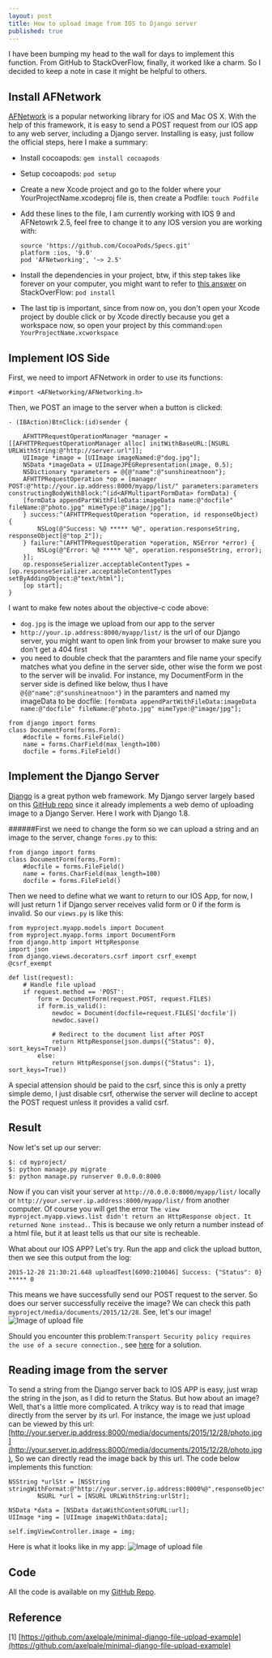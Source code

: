 ```yaml
---
layout: post
title: How to upload image from IOS to Django server
published: true
---
```


I have been bumping my head to the wall for days to implement this function. From GitHub to StackOverFlow, finally, it worked like a charm. So I decided to keep a note in case it might be helpful to others.
## Install AFNetwork
[AFNetwork](https://github.com/AFNetworking/AFNetworking) is a popular networking library for iOS and Mac OS X. With the help of this framework, it is easy to send a POST request from our IOS app to any web server, including a Django server. Installing is easy, just follow the official steps, here I make a summary:

- Install cocoapods: ```gem install cocoapods```
- Setup cocoapods: `pod setup`
- Create a new Xcode project and go to the folder where your YourProjectName.xcodeproj file is, then create a Podfile:  `touch Podfile` 
- Add these lines to the file, I am currently working with IOS 9 and AFNetowrk 2.5, feel free to change it to any IOS version you are working with: 

  ```
  source 'https://github.com/CocoaPods/Specs.git'
  platform :ios, '9.0'
  pod 'AFNetworking', '~> 2.5'
  ```
- Install the dependencies in your project, btw, if this step takes like forever on your computer, you might want to refer to [this answer](http://stackoverflow.com/questions/23755974/cocoapods-pod-install-takes-forever) on StackOverFlow: `pod install`
- The last tip is important, since from now on, you don't open your Xcode project by double click or by Xcode directly because you get a workspace now, so open your project by this command:`open YourProjectName.xcworkspace`


## Implement IOS Side
First, we need to import AFNetwork in order to use its functions:

`#import <AFNetworking/AFNetworking.h>`

Then, we POST an image to the server when a button is clicked:

```
- (IBAction)BtnClick:(id)sender {

    AFHTTPRequestOperationManager *manager = [[AFHTTPRequestOperationManager alloc] initWithBaseURL:[NSURL URLWithString:@"http://server.url"]];  
    UIImage *image = [UIImage imageNamed:@"dog.jpg"];
    NSData *imageData = UIImageJPEGRepresentation(image, 0.5);
    NSDictionary *parameters = @{@"name":@"sunshineatnoon"};
    AFHTTPRequestOperation *op = [manager POST:@"http://your.ip.address:8000/myapp/list/" parameters:parameters constructingBodyWithBlock:^(id<AFMultipartFormData> formData) {
    [formData appendPartWithFileData:imageData name:@"docfile" fileName:@"photo.jpg" mimeType:@"image/jpg"];
    } success:^(AFHTTPRequestOperation *operation, id responseObject) {
        NSLog(@"Success: %@ ***** %@", operation.responseString, responseObject[@"top_2"]);
    } failure:^(AFHTTPRequestOperation *operation, NSError *error) {
        NSLog(@"Error: %@ ***** %@", operation.responseString, error);
    }];
    op.responseSerializer.acceptableContentTypes = [op.responseSerializer.acceptableContentTypes setByAddingObject:@"text/html"];
    [op start];    
}

```
I want to make few notes about the objective-c code above:

- `dog.jpg` is the image we upload from our app to the server
- `http://your.ip.address:8000/myapp/list/` is the url of our Django server, you might want to open link from your browser to make sure you don't get a 404 first
- you need to double check that the paramters and file name your specify matches what you define in the server side, other wise the form we post to the server will be invalid. For instance, my DocumentForm in the server side is defined like below, thus I have `@{@"name":@"sunshineatnoon"}` in the paramters and named my imageData to be docfile: `[formData appendPartWithFileData:imageData name:@"docfile" fileName:@"photo.jpg" mimeType:@"image/jpg"];`

```
from django import forms
class DocumentForm(forms.Form):
    #docfile = forms.FileField()
    name = forms.CharField(max_length=100)
    docfile = forms.FileField()
```

   
## Implement the Django Server

[Django](https://www.djangoproject.com) is a great python web framework. My Django server largely based on this [GitHub repo](https://github.com/axelpale/minimal-django-file-upload-example) since it already implements a web demo of uploading image to a Django Server. Here I work with Django 1.8.

######First we need to change the form so we can upload a string and an image to the server, change `forms.py` to this:

```
from django import forms
class DocumentForm(forms.Form):
    #docfile = forms.FileField()
    name = forms.CharField(max_length=100)
    docfile = forms.FileField()
```
Then we need to define what we want to return to our IOS App, for now, I will just return 1 if Django server receives valid form or 0 if the form is invalid. So our `views.py` is like this:

```
from myproject.myapp.models import Document
from myproject.myapp.forms import DocumentForm
from django.http import HttpResponse
import json
from django.views.decorators.csrf import csrf_exempt
@csrf_exempt

def list(request):
    # Handle file upload
    if request.method == 'POST':
        form = DocumentForm(request.POST, request.FILES)
        if form.is_valid():
            newdoc = Document(docfile=request.FILES['docfile'])
            newdoc.save()

            # Redirect to the document list after POST
            return HttpResponse(json.dumps({"Status": 0}, sort_keys=True))
        else:
            return HttpResponse(json.dumps({"Status": 1}, sort_keys=True))

```
A special attension should be paid to the csrf, since this is only a pretty simple demo, I just disable csrf, otherwise the server will decline to accept the POST request unless it provides a valid csrf.

## Result
Now let's set up our server:

```
$: cd myproject/
$: python manage.py migrate
$: python manage.py runserver 0.0.0.0:8000
```
Now if you can visit your server at `http://0.0.0.0:8000/myapp/list/` locally or `http://your.server.ip.address:8000/myapp/list/` from another computer. Of course you will get the error `The view myproject.myapp.views.list didn't return an HttpResponse object. It returned None instead.`. This is because we only return a number instead of a html file, but it at least tells us that our site is recheable.

What about our IOS APP? Let's try. Run the app and click the upload button, then we see this output from the log:

```
2015-12-28 21:30:21.648 uploadTest[6090:210046] Success: {"Status": 0} ***** 0
```
This means we have successfully send our POST request to the server. So does our server successfully receive the image? We can check this path `myproject/media/documents/2015/12/28`. See, let's our image!
![Image of upload file](https://raw.githubusercontent.com/sunshineatnoon/sunshineatnoon.github.io/master/images/upload_django_ios1.png)

Should you encounter this problem:`Transport Security policy requires the use of a secure connection.`, see [here](http://stackoverflow.com/questions/32631184/the-resource-could-not-be-loaded-because-the-app-transport-security-policy-requi) for a solution.

## Reading image from the server
To send a string from the Django server back to IOS APP is easy, just wrap the string in the json, as I did to return the Status. But how about an image? Well, that's a little more complicated. A trikcy way is to read that image directly from the server by its url. For instance, the image we just upload can be viewed by this url: [http://your.server.ip.address:8000/media/documents/2015/12/28/photo.jpg](http://your.server.ip.address:8000/media/documents/2015/12/28/photo.jpg), So we can directly read the image back by this url. The code below implements this function:

```
NSString *urlStr = [NSString stringWithFormat:@"http://your.server.ip.address:8000%@",responseObject[@"ImgName"]];
        NSURL *url = [NSURL URLWithString:urlStr];
        
NSData *data = [NSData dataWithContentsOfURL:url];
UIImage *img = [UIImage imageWithData:data];
        
self.imgViewController.image = img;
```
Here is what it looks like in my app:
![Image of upload file](https://raw.githubusercontent.com/sunshineatnoon/sunshineatnoon.github.io/master/images/upload_ios_django2.png)
## Code 
All the code is available on my [GitHub Repo](https://github.com/sunshineatnoon/IOS_UPLOAD_TO_DJANGO_DEMO/tree/master).

## Reference

[1] [https://github.com/axelpale/minimal-django-file-upload-example](https://github.com/axelpale/minimal-django-file-upload-example)

